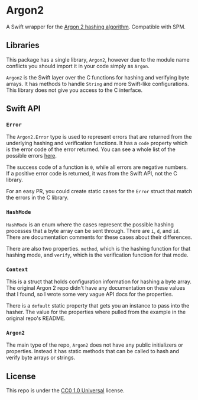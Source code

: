 # Argon2

A Swift wrapper for the [Argon 2 hashing algorithm](https://github.com/P-H-C/phc-winner-argon2). Compatible with SPM.

## Libraries

This package has a single library, `Argon2`, however due to the module name conflicts you should import it in your code simply as `Argon`. 

`Argon2` is the Swift layer over the C functions for hashing and verifying byte arrays. It has methods to handle `String` and more Swift-like configurations. This library does not give you access to the C interface.

## Swift API

### `Error`

The `Argon2.Error` type is used to represent errors that are returned from the underlying hashing and verification functions. It has a `code` property which is the error code of the error returned. You can see a whole list of the possible errors [here](https://github.com/P-H-C/phc-winner-argon2/blob/b31aa322566a8559403d419b2e9cd3f57957e394/include/argon2.h#L100).

The success code of a function is `0`, while all errors are negative numbers. If a positive error code is returned, it was from the Swift API, not the C library.

For an easy PR, you could create static cases for the `Error` struct that match the errors in the C library.

### `HashMode`

`HashMode` is an enum where the cases represent the possible hashing processes that a byte array can be sent through. There are `i`, `d`, and `id`. There are documentation comments for these cases about their differences.

There are also two properties. `method`, which is the hashing function for that hashing mode, and `verify`, which is the verification function for that mode.

### `Context`

This is a struct that holds configuration information for hashing a byte array. The original Argon 2 repo didn't have any documentation on these values that I found, so I wrote some very vague API docs for the properties.

There is a `default` static property that gets you an instance to pass into the hasher. The value for the properties where pulled from the example in the original repo's README.

### `Argon2`

The main type of the repo, `Argon2` does not have any public initializers or properties. Instead it has static methods that can be called to hash and verify byte arrays or strings.   

## License

This repo is under the [CC0 1.0 Universal](https://creativecommons.org/publicdomain/zero/1.0/) license.
